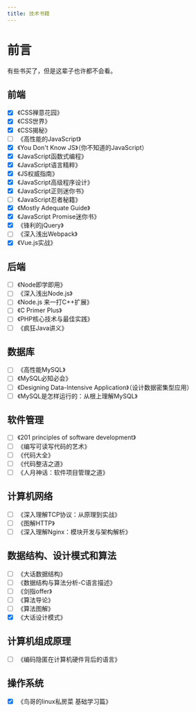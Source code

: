 ```yaml
---
title: 技术书籍
---
```


# 前言

有些书买了，但是这辈子也许都不会看。

## 前端
- [x] 《CSS禅意花园》
- [x] 《CSS世界》
- [x] 《CSS揭秘》
- [ ] 《高性能的JavaScript》
- [x] 《You Don't Know JS》（你不知道的JavaScript）
- [x] 《JavaScript函数式编程》
- [x] 《JavaScript语言精粹》
- [x] 《JS权威指南》
- [x] 《JavaScript高级程序设计》
- [x] 《JavaScript正则迷你书》
- [ ] 《JavaScript忍者秘籍》
- [x] 《Mostly Adequate Guide》
- [x] 《JavaScript Promise迷你书》
- [x] 《锋利的jQuery》
- [ ] 《深入浅出Webpack》
- [x] 《Vue.js实战》

## 后端
- [ ] 《Node即学即用》
- [ ] 《深入浅出Node.js》
- [ ] 《Node.js 来一打C++扩展》
- [ ] 《C Primer Plus》
- [ ] 《PHP核心技术与最佳实践》
- [ ] 《疯狂Java讲义》

## 数据库
- [ ] 《高性能MySQL》
- [ ] 《MySQL必知必会》
- [ ] 《Designing Data-Intensive Application》（设计数据密集型应用）
- [ ] 《MySQL是怎样运行的：从根上理解MySQL》

## 软件管理
- [ ] 《201 principles of software development》
- [ ] 《编写可读写代码的艺术》
- [ ] 《代码大全》
- [ ] 《代码整洁之道》
- [ ] 《人月神话：软件项目管理之道》

## 计算机网络
- [ ] 《深入理解TCP协议：从原理到实战》
- [ ] 《图解HTTP》
- [ ] 《深入理解Nginx：模块开发与架构解析》

## 数据结构、设计模式和算法
- [ ] 《大话数据结构》
- [ ] 《数据结构与算法分析-C语言描述》
- [ ] 《剑指offer》
- [ ] 《算法导论》
- [ ] 《算法图解》
- [x] 《大话设计模式》

## 计算机组成原理
- [ ] 《编码隐匿在计算机硬件背后的语言》

## 操作系统
- [x] 《鸟哥的linux私房菜 基础学习篇》
